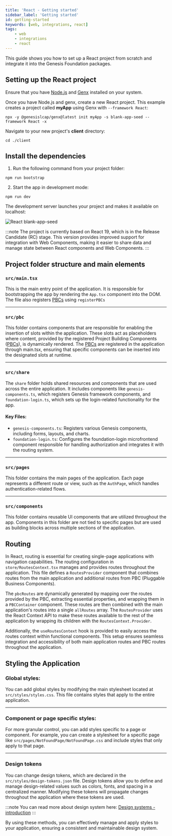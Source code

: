 ```yaml
---
title: 'React - Getting started'
sidebar_label: 'Getting started'
id: getting-started
keywords: [web, integrations, react]
tags:
    - web
    - integrations
    - react
---
```


This guide shows you how to set up a React project from scratch and integrate it into the Genesis Foundation packages.

## Setting up the React project

Ensure that you have [Node.js](https://nodejs.org/) and [Genx](https://learn.genesis.global/docs/getting-started/prerequisites/genx) installed on your system.

Once you have Node.js and genx, create a new React project. This example creates a project called **myApp** using Genx with `--framework React`:

```shell
npx -y @genesislcap/genx@latest init myApp -s blank-app-seed --framework React -x
```

Navigate to your new project's **client** directory:

```shell
cd ./client
```

## Install the dependencies

1. Run the following command from your project folder:

```shell
npm run bootstrap
```

2. Start the app in development mode:

```shell
npm run dev
```

The development server launches your project and makes it available on localhost:

![React blank-app-seed](/integrations/react/react-blank-app-seed.png)

:::note
The project is currently based on React 19, which is in the Release Candidate (RC) stage. This version provides improved support for integration with Web Components, making it easier to share data and manage state between React components and Web Components.
:::

## Project folder structure and main elements

### `src/main.tsx`
This is the main entry point of the application. It is responsible for bootstrapping the app by rendering the `App.tsx` component into the DOM. The file also registers [PBCs](../../../../server/packaged-business-capabilities/pbc-intro/) using `registerPBCs`

---

### `src/pbc`
This folder contains components that are responsible for enabling the insertion of slots within the application. These slots act as placeholders where content, provided by the registered Project Building Components ([PBCs](../../../../server/packaged-business-capabilities/pbc-intro/)), is dynamically rendered. The [PBCs](../../../../server/packaged-business-capabilities/pbc-intro/) are registered in the application through main.tsx, ensuring that specific components can be inserted into the designated slots at runtime.

---

### `src/share`
The `share` folder holds shared resources and components that are used across the entire application. It includes components like `genesis-components.ts`, which registers Genesis framework components, and `foundation-login.ts`, which sets up the login-related functionality for the app.

#### Key Files:
- `genesis-components.ts`: Registers various Genesis components, including forms, layouts, and charts.
- `foundation-login.ts`: Configures the foundation-login microfrontend component responsible for handling authorization and integrates it with the routing system.

---

### `src/pages`
This folder contains the main pages of the application. Each page represents a different route or view, such as the `AuthPage`, which handles authentication-related flows.

---

### `src/components`
This folder contains reusable UI components that are utilized throughout the app. Components in this folder are not tied to specific pages but are used as building blocks across multiple sections of the application.

## Routing

In React, routing is essential for creating single-page applications with navigation capabilities. The routing configuration in `store/RoutesContext.tsx` manages and provides routes throughout the application. This file defines a `RoutesProvider` component that combines routes from the main application and additional routes from PBC (Pluggable Business Components).

The `pbcRoutes` are dynamically generated by mapping over the routes provided by the PBC, extracting essential properties, and wrapping them in a `PBCContainer` component. These routes are then combined with the main application's routes into a single `allRoutes` array. The `RoutesProvider` uses the React Context API to make these routes available to the rest of the application by wrapping its children with the `RoutesContext.Provider`.

Additionally, the `useRoutesContext` hook is provided to easily access the routes context within functional components. This setup ensures seamless integration and accessibility of both main application routes and PBC routes throughout the application.

## Styling the Application

### Global styles:
You can add global styles by modifying the main stylesheet located at `src/styles/styles.css`. This file contains styles that apply to the entire application.

---

### Component or page specific styles:
For more granular control, you can add styles specific to a page or component. For example, you can create a stylesheet for a specific page like `src/pages/NotFoundPage/NotFoundPage.css` and include styles that only apply to that page.

---

### Design tokens

You can change design tokens, which are declared in the `src/styles/design-tokens.json` file. Design tokens allow you to define and manage design-related values such as colors, fonts, and spacing in a centralized manner. Modifying these tokens will propagate changes throughout the application where these tokens are used.

:::note
You can read more about design system here: [Design systems - introduction](../../../design-systems/introduction/)
:::

By using these methods, you can effectively manage and apply styles to your application, ensuring a consistent and maintainable design system.

